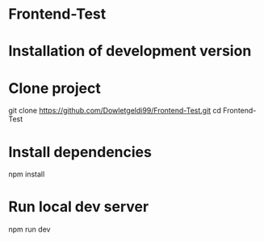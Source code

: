 # Frontend-Test

# Installation of development version

# Clone project
git clone https://github.com/Dowletgeldi99/Frontend-Test.git
cd Frontend-Test

# Install dependencies
npm install

# Run local dev server
npm run dev
